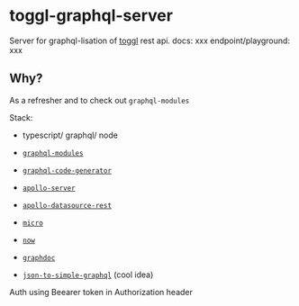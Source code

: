 # toggl-graphql-server

Server for graphql-lisation of [toggl](https://toggl.com) rest api. docs: xxx endpoint/playground: xxx

## Why?

As a refresher and to check out `graphql-modules`

Stack:

- typescript/ graphql/ node
- [`graphql-modules`](https://github.com/Urigo/graphql-modules)
- [`graphql-code-generator`](https://github.com/dotansimha/graphql-code-generator)
- [`apollo-server`](https://github.com/apollographql/apollo-server)
- [`apollo-datasource-rest`](https://github.com/apollographql/apollo-server/tree/master/packages/apollo-datasource-rest)
- [`micro`](https://github.com/zeit/micro)
- [`now`](https://github.com/zeit/now)
- [`graphdoc`](https://github.com/2fd/graphdoc)

- [`json-to-simple-graphql`](https://github.com/walmartlabs/json-to-simple-graphql-schema) (cool idea)

Auth using Beearer token in Authorization header
